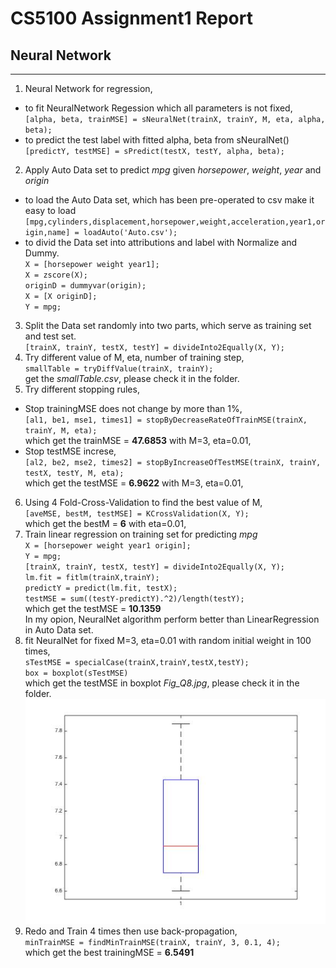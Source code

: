 # CS5100 Assignment1 Report
## Neural Network
----
1. Neural Network for regression,   
-  to fit NeuralNetwork Regession which all parameters is not fixed,     
   `[alpha, beta, trainMSE] = sNeuralNet(trainX, trainY, M, eta, alpha, beta); `   
-  to predict the test label with fitted alpha, beta from sNeuralNet()  
  `[predictY, testMSE] = sPredict(testX, testY, alpha, beta);`    
2. Apply Auto Data set to predict *mpg* given *horsepower*, *weight*, *year* and  *origin*  
-  to load the Auto Data set, which has been pre-operated to csv make it easy to load  
  `[mpg,cylinders,displacement,horsepower,weight,acceleration,year1,origin,name] = loadAuto('Auto.csv');`   
- to divid the Data set into attributions and label with Normalize and Dummy.   
  `X = [horsepower weight year1];`  
  `X = zscore(X);`  
  `originD = dummyvar(origin);`     
  `X = [X originD];`    
  `Y = mpg;`    
3. Split the Data set randomly into two parts, which serve as training set and test set.    
  `[trainX, trainY, testX, testY] = divideInto2Equally(X, Y);`  
4. Try different value of M, eta, number of training step,      
   `smallTable = tryDiffValue(trainX, trainY);`     
   get the *smallTable.csv*, please check it in the folder.
5. Try different stopping rules,    
- Stop trainingMSE does not change by more than 1%,     
  `[al1, be1, mse1, times1] = stopByDecreaseRateOfTrainMSE(trainX, trainY, M, eta);`    
  which get the trainMSE = __47.6853__ with M=3, eta=0.01,  
- Stop testMSE increse,     
  `[al2, be2, mse2, times2] = stopByIncreaseOfTestMSE(trainX, trainY, testX, testY, M, eta);`   
  which get the testMSE = __6.9622__ with M=3, eta=0.01,  
6. Using 4 Fold-Cross-Validation to find the best value of M,    
  `[aveMSE, bestM, testMSE] = KCrossValidation(X, Y);`  
  which get the bestM = __6__ with eta=0.01,   
7. Train linear regression on training set for predicting *mpg*     
  `X = [horsepower weight year1 origin];`       
  `Y = mpg;`        
  `[trainX, trainY, testX, testY] = divideInto2Equally(X, Y); `             
  `lm.fit = fitlm(trainX,trainY);`      
  `predictY = predict(lm.fit, testX);`      
  `testMSE = sum((testY-predictY).^2)/length(testY);`          
  which get the testMSE = __10.1359__   
  In my opion, NeuralNet algorithm perform better than LinearRegression in Auto Data set.   
8. fit NeuralNet for fixed M=3, eta=0.01 with random initial weight in 100 times,       
  `sTestMSE = specialCase(trainX,trainY,testX,testY);`      
  `box = boxplot(sTestMSE)`     
  which get the testMSE in boxplot *Fig_Q8.jpg*, please check it in the folder.
  ![BoxPlot](./Fig_Q8.jpg)
9. Redo and Train 4 times then use back-propagation,    
  `minTrainMSE = findMinTrainMSE(trainX, trainY, 3, 0.1, 4);`   
  which get the best trainingMSE = __6.5491__   

